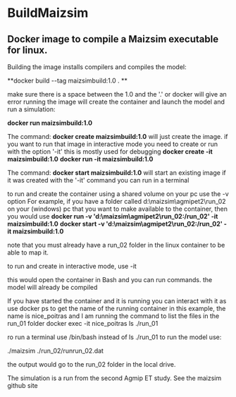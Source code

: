 # BuildMaizsim
## Docker image to compile a Maizsim executable for linux.
Building the image installs compilers and  compiles the model:

**docker build --tag maizsimbuild:1.0 . **

make sure there is a space between the 1.0 and the '.' or docker will give an error
running the image will create the container and launch the model and run a simulation:

**docker run maizsimbuild:1.0**

The command:
**docker create maizsimbuild:1.0**
will just create the image.
if you want to run that image in interactive mode you need to create or run with the option '-it'
this is mostly used for debugging
**docker create -it maizsimbuild:1.0**
**docker run -it maizsimbuild:1.0**

The command:
**docker start maizsimbuild:1.0**
will start an existing image 
if it was created with the '-it' command you can run in a terminal

to run and create the container using a shared volume on your pc use the -v option
For example, if you have a folder called d:\maizsim\agmipet2\run_02 on your (windows) pc that you want to make available to the 
container, then you would use
**docker run -v  'd:\maizsim\agmipet2\run_02:/run_02' -it maizsimbuild:1.0**
**docker start -v  'd:\maizsim\agmipet2\run_02:/run_02' -it maizsimbuild:1.0**

note that you must already have a run_02 folder in the linux container to be able to map it.


to run and create in interactive mode, use -it

this would open the container in Bash and you can run commands. the model will already be compiled

If you have started the container and it is running you can interact with it as
use docker ps to get the name of the running container
in this example, the name is nice_poitras and I am running the command to list the files
in the run_01 folder
docker exec -it nice_poitras ls ./run_01

ro run a terminal use /bin/bash instead of ls ./run_01
to run the model use:

 ./maizsim ./run_02/runrun_02.dat

the output would go to  the run_02 folder in the local drive.

The simulation is a run from the second Agmip  ET study. See the maizsim github site

